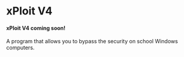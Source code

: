 <h1>xPloit V4</h1>

<h4>xPloit V4 coming soon!</h4>

<p>A program that allows you to bypass the security on school Windows computers.<p>
